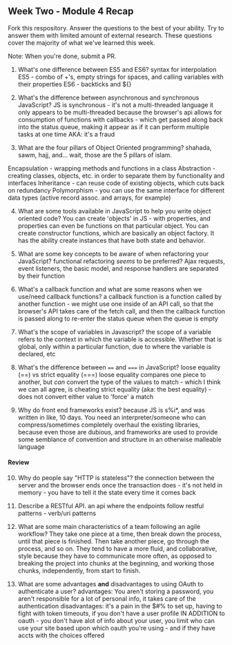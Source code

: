 ## Week Two - Module 4 Recap

Fork this respository. Answer the questions to the best of your ability. Try to answer them with limited amount of external research. These questions cover the majority of what we've learned this week.

Note: When you're done, submit a PR.

1. What's one difference between ES5 and ES6?
syntax for interpolation
ES5 - combo of +'s, empty strings for spaces, and calling variables with their properties
ES6 - backticks and ${}

2. What's the difference between asynchronous and synchronous JavaScript?
JS is synchronous - it's not a multi-threaded language
it only appears to be multi-threaded because the browser's api allows for consumption of functions with callbacks - which get passed along back into the status queue, making it appear as if it can perform multiple tasks at one time
AKA: it's a fraud

3. What are the four pillars of Object Oriented programming?
shahada, sawm, hajj, and... wait, those are the 5 pillars of islam.

Encapsulation - wrapping methods and functions in a class
Abstraction - creating classes, objects, etc. in order to separate them by functionality and interfaces
Inheritance - can reuse code of existing objects, which cuts back on redundancy
Polymorphism - you can use the same interface for different data types (active record assoc. and arrays, for example)

4. What are some tools available in JavaScript to help you write object oriented code?
You can create 'objects' in JS - with properties, and properties can even be functions on that particular object.  You can create constructor functions, which are basically an object factory. It has the ability create instances that have both state and behavior.

5. What are some key concepts to be aware of when refactoring your JavaScript?
functional refactoring *seems* to be preferred? Ajax requests, event listeners, the basic model, and response handlers are separated by their function

6. What's a callback function and what are some reasons when we use/need callback functions?
a callback function is a function called by another function - we might use one inside of an API call, so that the browser's API takes care of the fetch call, and then the callback function is passed along to re-enter the status queue when the queue is empty

7. What's the scope of variables in Javascript?
the scope of a variable refers to the context in which the variable is accessible.  Whether that is global, only within a particular function, due to where the variable is declared, etc

8. What's the difference between `==` and `===` in JavaScript?
loose equality (==) vs strict equality (===)
loose equality compares one piece to another, but *can* convert the type of the values to match - which I think we can all agree, is cheating
strict equality (aka: the best equality) - does not convert either value to 'force' a match

9. Why do front end frameworks exist?
because JS is s%i*, and was written in like, 10 days.  You need an interpreter/someone who can compress/sometimes completely overhaul the existing libraries, because even those are dubious, and frameworks are used to provide some semblance of convention and structure in an otherwise malleable language

#### Review  

10. Why do people say "HTTP is stateless"?
the connection between the server and the browser ends once the transaction does - it's not held in memory - you have to tell it the state every time it comes back

11. Describe a RESTful API.
an api where the endpoints follow restful patterns - verb/uri patterns

12. What are some main characteristics of a team following an agile workflow?
They take one piece at a time, then break down the process, until that piece is finished.  Then take another piece, go through the process, and so on.
They tend to have a more fluid, and collaborative, style because they have to communicate more often, as opposed to breaking the project into chunks at the beginning, and working those chunks, independently, from start to finish.

13. What are some advantages **and** disadvantages to using OAuth to authenticate a user?
advantages: You aren't storing a password, you aren't responsible for a lot of personal info, it takes care of the authentication
disadvantages: it's a pain in the $#% to set up, having to fight with token timeouts, if you don't have a user profile IN ADDITION to oauth - you don't have alot of info about your user, you limit who can use your site based upon which oauth you're using - and if they have accts with the choices offered
